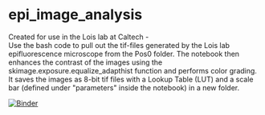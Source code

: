 # epi_image_analysis
Created for use in the Lois lab at Caltech -  
Use the bash code to pull out the tif-files generated by the Lois lab epifluorescence microscope from the Pos0 folder. The notebook then enhances the contrast of the images using the skimage.exposure.equalize_adapthist function and performs color grading. It saves the images as 8-bit tif files with a Lookup Table (LUT) and a scale bar (defined under "parameters" inside the notebook) in a new folder.

[![Binder](https://mybinder.org/badge_logo.svg)](https://mybinder.org/v2/gh/lauraluebbert/epi_image_analysis.git/master)
